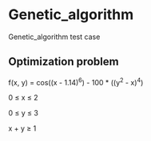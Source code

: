 # Genetic_algorithm
Genetic_algorithm test case

## Optimization problem 
f(x, y) = cos((x - 1.14)<sup>6</sup>) - 100 * ((y<sup>2</sup> - x)<sup>4</sup>)

0 &le; x &le; 2

0 &le; y &le; 3

x + y &ge; 1
